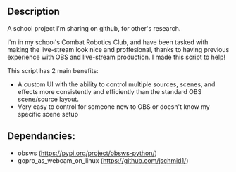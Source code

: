 
## Description

A school project i'm sharing on github, for other's research.

I'm in my school's Combat Robotics Club, and have been tasked with making the live-stream look nice and proffesional, thanks to having previous experience with OBS and live-stream production. I made this script to help!

This script has 2 main benefits:

+ A custom UI with the ability to control multiple sources, scenes, and effects more consistently and efficiently than the standard OBS scene/source layout.
+ Very easy to control for someone new to OBS or doesn't know my specific scene setup

## Dependancies:
+ obsws (https://pypi.org/project/obsws-python/)
+ gopro_as_webcam_on_linux (https://github.com/jschmid1/)
